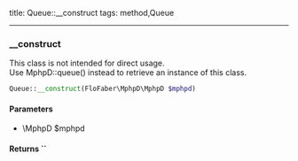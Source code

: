 title: Queue::__construct
tags: method,Queue

---

<div class="method">
<h3 class="method-name">__construct</h3>
<p>This class is not intended for direct usage.<br>Use MphpD::queue() instead to retrieve an instance of this class.</p>

```php
Queue::__construct(FloFaber\MphpD\MphpD $mphpd)
```

#### Parameters

*  \MphpD $mphpd


#### Returns ``



</div>